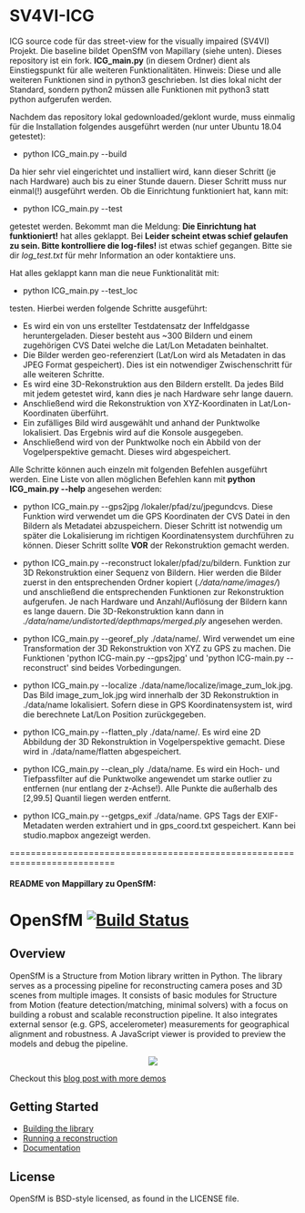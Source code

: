 # SV4VI-ICG

ICG source code für das street-view for the visually impaired (SV4VI) Projekt. Die baseline bildet OpenSfM von Mapillary (siehe unten). Dieses repository ist ein fork. 
**ICG_main.py** (in diesem Ordner) dient als Einstiegspunkt für alle weiteren Funktionalitäten. Hinweis: Diese und alle weiteren Funktionen sind in python3 geschrieben. Ist dies lokal nicht der Standard, sondern python2 müssen alle Funktionen mit python3 statt python aufgerufen werden.

Nachdem das repository lokal gedownloaded/geklont wurde, muss einmalig für die Installation folgendes ausgeführt werden (nur unter Ubuntu 18.04 getestet):

- python ICG_main.py --build

Da hier sehr viel eingerichtet und installiert wird, kann dieser Schritt (je nach Hardware) auch bis zu einer Stunde dauern. Dieser Schritt muss nur einmal(!) ausgeführt werden. Ob die Einrichtung funktioniert hat, kann mit:

- python ICG_main.py --test 

getestet werden. Bekommt man die Meldung: **Die Einrichtung hat funktioniert!** hat alles geklappt. Bei **Leider scheint etwas schief gelaufen zu sein. Bitte kontrolliere die log-files!** ist etwas schief gegangen. Bitte sie dir *log_test.txt* für mehr Information an oder kontaktiere uns. 

Hat alles geklappt kann man die neue Funktionalität mit: 

- python ICG_main.py --test_loc

testen. Hierbei werden folgende Schritte ausgeführt:

- Es wird ein von uns erstellter Testdatensatz der Inffeldgasse heruntergeladen. Dieser besteht aus ~300 Bildern und einem zugehörigen CVS Datei welche die Lat/Lon Metadaten beinhaltet. 
- Die Bilder werden geo-referenziert (Lat/Lon wird als Metadaten in das JPEG Format gespeichert). Dies ist ein notwendiger Zwischenschritt für alle weiteren Schritte.
- Es wird eine 3D-Rekonstruktion aus den Bildern erstellt. Da jedes Bild mit jedem getestet wird, kann dies je nach Hardware sehr lange dauern.
- Anschließend wird die Rekonstruktion von XYZ-Koordinaten in Lat/Lon-Koordinaten überführt.
- Ein zufälliges Bild wird ausgewählt und anhand der Punktwolke lokalisiert. Das Ergebnis wird auf die Konsole ausgegeben.
- Anschließend wird von der Punktwolke noch ein Abbild von der Vogelperspektive gemacht. Dieses wird abgespeichert.


Alle Schritte können auch einzeln mit folgenden Befehlen ausgeführt werden. Eine Liste von allen möglichen Befehlen kann mit **python ICG_main.py --help** angesehen werden: 

- python ICG_main.py --gps2jpg /lokaler/pfad/zu/jpegundcvs. Diese Funktion wird verwendet um die GPS Koordinaten der CVS Datei in den Bildern als Metadatei abzuspeichern. Dieser Schritt ist notwendig um später die Lokalisierung im richtigen Koordinatensystem durchführen zu können. Dieser Schritt sollte **VOR** der Rekonstruktion gemacht werden. 

- python ICG_main.py --reconstruct lokaler/pfad/zu/bildern. Funktion zur 3D Rekonstruktion einer Sequenz von Bildern. Hier werden die Bilder zuerst in den entsprechenden Ordner kopiert (*./data/name/images/*) und anschließend die entsprechenden Funktionen zur Rekonstruktion aufgerufen. Je nach Hardware und Anzahl/Auflösung der Bildern kann es lange dauern. Die 3D-Rekonstruktion kann dann in *./data/name/undistorted/depthmaps/merged.ply* angesehen werden.


- python ICG_main.py --georef_ply ./data/name/. Wird verwendet um eine Transformation der 3D Rekonstruktion von XYZ zu GPS zu machen. Die Funktionen 'python ICG-main.py --gps2jpg' und 'python ICG-main.py --reconstruct' sind beides Vorbedingungen.

- python ICG_main.py --localize ./data/name/localize/image_zum_lok.jpg. Das Bild image_zum_lok.jpg wird innerhalb der 3D Rekonstruktion in ./data/name lokalisiert. Sofern diese in GPS Koordinatensystem ist, wird die berechnete Lat/Lon Position zurückgegeben. 

- python ICG_main.py --flatten_ply ./data/name/. Es wird eine 2D Abbildung der 3D Rekonstruktion in Vogelperspektive gemacht. Diese wird in ./data/name/flatten abgespeichert. 

- python ICG_main.py --clean_ply ./data/name. Es wird ein Hoch- und Tiefpassfilter auf die Punktwolke angewendet um starke outlier zu entfernen (nur entlang der z-Achse!). Alle Punkte die außerhalb des [2,99.5] Quantil liegen werden entfernt. 

- python ICG_main.py --getgps_exif ./data/name. GPS Tags der EXIF-Metadaten werden extrahiert und in gps_coord.txt gespeichert. Kann bei studio.mapbox angezeigt werden.

==========================================================================
#### README von Mappillary zu OpenSfM:

OpenSfM [![Build Status](https://travis-ci.org/mapillary/OpenSfM.svg?branch=master)](https://travis-ci.org/mapillary/OpenSfM)
=======

## Overview
OpenSfM is a Structure from Motion library written in Python. The library serves as a processing pipeline for reconstructing camera poses and 3D scenes from multiple images. It consists of basic modules for Structure from Motion (feature detection/matching, minimal solvers) with a focus on building a robust and scalable reconstruction pipeline. It also integrates external sensor (e.g. GPS, accelerometer) measurements for geographical alignment and robustness. A JavaScript viewer is provided to preview the models and debug the pipeline.

<p align="center">
  <img src="https://docs.opensfm.org/_images/berlin_viewer.jpg" />
</p>

Checkout this [blog post with more demos](http://blog.mapillary.com/update/2014/12/15/sfm-preview.html)


## Getting Started

* [Building the library][]
* [Running a reconstruction][]
* [Documentation][]


[Building the library]: https://docs.opensfm.org/building.html (OpenSfM building instructions)
[Running a reconstruction]: https://docs.opensfm.org/using.html (OpenSfM usage)
[Documentation]: https://docs.opensfm.org  (OpenSfM documentation)

## License
OpenSfM is BSD-style licensed, as found in the LICENSE file.
